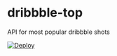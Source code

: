 # dribbble-top
API for most popular dribbble shots

[![Deploy](https://www.herokucdn.com/deploy/button.svg)](https://heroku.com/deploy?template=https://github.com/phil-r/dribbble-top)
